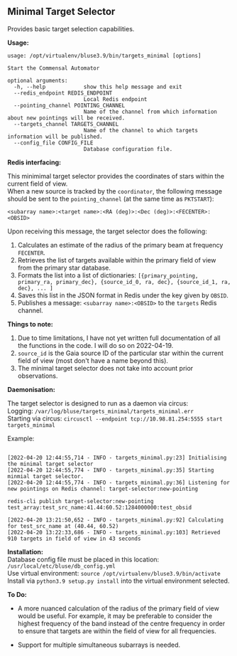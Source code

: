 ## Minimal Target Selector

Provides basic target selection capabilities. 

**Usage:**  

```
usage: /opt/virtualenv/bluse3.9/bin/targets_minimal [options]

Start the Commensal Automator

optional arguments:
  -h, --help            show this help message and exit
  --redis_endpoint REDIS_ENDPOINT
                        Local Redis endpoint
  --pointing_channel POINTING_CHANNEL
                        Name of the channel from which information about new pointings will be received.
  --targets_channel TARGETS_CHANNEL
                        Name of the channel to which targets information will be published.
  --config_file CONFIG_FILE
                        Database configuration file.
```      

**Redis interfacing:**

This minimimal target selector provides the coordinates of stars within the current field of view.  
When a new source is tracked by the `coordinator`, the following message should be sent to the 
`pointing_channel` (at the same time as `PKTSTART`):

`<subarray name>:<target name>:<RA (deg)>:<Dec (deg)>:<FECENTER>:<OBSID>`

Upon receiving this message, the target selector does the following:  

1. Calculates an estimate of the radius of the primary beam at frequency `FECENTER`.  
2. Retrieves the list of targets available within the primary field of view from the primary star database.  
3. Formats the list into a list of dictionaries: `[{primary_pointing, primary_ra, primary_dec}, {source_id_0, ra, dec}, {source_id_1, ra, dec}, ... ]`
4. Saves this list in the JSON format in Redis under the key given by `OBSID`.
5. Publishes a message: `<subarray name>:<OBSID>` to the `targets` Redis channel.

**Things to note:**  

1. Due to time limitations, I have not yet written full documentation of all the functions in the code. I will do so on 2022-04-19. 
2. `source_id` is the Gaia source ID of the particular star within the current field of view (most don't have a name beyond this).  
3. The minimal target selector does not take into account prior observations. 

**Daemonisation:**  

The target selector is designed to run as a daemon via circus:   
Logging: `/var/log/bluse/targets_minimal/targets_minimal.err`  
Starting via circus: `circusctl --endpoint tcp://10.98.81.254:5555 start targets_minimal`  

Example:  
```circusctl --endpoint tcp://10.98.81.254:5555 start targets_minimal
  
[2022-04-20 12:44:55,714 - INFO - targets_minimal.py:23] Initialising the minimal target selector
[2022-04-20 12:44:55,774 - INFO - targets_minimal.py:35] Starting minmial target selector.
[2022-04-20 12:44:55,774 - INFO - targets_minimal.py:36] Listening for new pointings on Redis channel: target-selector:new-pointing  

redis-cli publish target-selector:new-pointing test_array:test_src_name:41.44:60.52:1284000000:test_obsid  
    
[2022-04-20 13:21:50,652 - INFO - targets_minimal.py:92] Calculating for test_src_name at (40.44, 60.52)
[2022-04-20 13:22:33,686 - INFO - targets_minimal.py:103] Retrieved 910 targets in field of view in 43 seconds
```

**Installation:**  
Database config file must be placed in this location: `/usr/local/etc/bluse/db_config.yml`  
Use virtual environment: `source /opt/virtualenv/bluse3.9/bin/activate`   
Install via `python3.9 setup.py install` into the virtual environment selected.  
  
**To Do:**   

- A more nuanced calculation of the radius of the primary field of view would be useful. For example, 
it may be preferable to consider the highest frequency of the band instead of the centre frequency in 
order to ensure that targets are within the field of view for all frequencies. 

- Support for multiple simultaneous subarrays is needed. 
